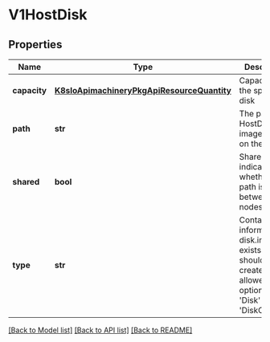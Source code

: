 # V1HostDisk

## Properties
Name | Type | Description | Notes
------------ | ------------- | ------------- | -------------
**capacity** | [**K8sIoApimachineryPkgApiResourceQuantity**](K8sIoApimachineryPkgApiResourceQuantity.md) | Capacity of the sparse disk | [optional] 
**path** | **str** | The path to HostDisk image located on the cluster | [default to '']
**shared** | **bool** | Shared indicate whether the path is shared between nodes | [optional] 
**type** | **str** | Contains information if disk.img exists or should be created allowed options are &#39;Disk&#39; and &#39;DiskOrCreate&#39; | [default to '']

[[Back to Model list]](../README.md#documentation-for-models) [[Back to API list]](../README.md#documentation-for-api-endpoints) [[Back to README]](../README.md)



